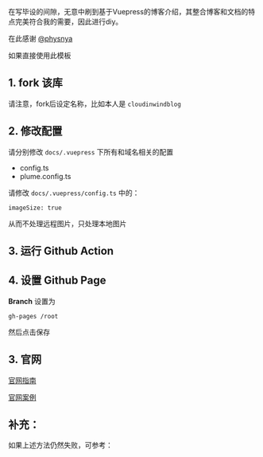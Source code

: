 在写毕设的间隙，无意中刷到基于Vuepress的博客介绍，其整合博客和文档的特点完美符合我的需要，因此进行diy。

在此感谢 [@physnya](https://github.com/physnya/blog)

如果直接使用此模板

## 1. fork 该库

请注意，fork后设定名称，比如本人是 `cloudinwindblog`

## 2. 修改配置

请分别修改 `docs/.vuepress` 下所有和域名相关的配置

- config.ts
- plume.config.ts


请修改 `docs/.vuepress/config.ts` 中的：

```
imageSize: true
```
从而不处理远程图片，只处理本地图片


## 3. 运行 Github Action

## 4. 设置 Github Page

**Branch** 设置为

`gh-pages /root`

然后点击保存


## 3. 官网

[官网指南](https://theme-plume.vuejs.press/demos/#%E5%8D%9A%E5%AE%A2)

[官网案例](https://theme-plume.vuejs.press/demos/)

## 补充：

如果上述方法仍然失败，可参考：

[](https://cunyu1943.github.io/tutorial/blog/20210826-vuepress.html)